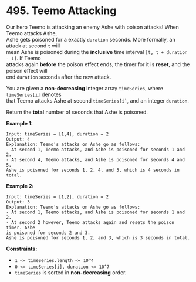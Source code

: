 # 495. Teemo Attacking

Our hero Teemo is attacking an enemy Ashe with poison attacks! When Teemo attacks Ashe,  
Ashe gets poisoned for a exactly `duration` seconds. More formally, an attack at second `t` will  
mean Ashe is poisoned during the **inclusive** time interval `[t, t + duration - 1]`. If Teemo  
attacks again **before** the poison effect ends, the timer for it is **reset**, and the poison effect will  
end `duration` seconds after the new attack.

You are given a **non-decreasing** integer array `timeSeries`, where `timeSeries[i]` denotes  
that Teemo attacks Ashe at second `timeSeries[i]`, and an integer `duration`.

Return the **total** number of seconds that Ashe is poisoned.

**Example 1:**

    Input: timeSeries = [1,4], duration = 2
    Output: 4
    Explanation: Teemo's attacks on Ashe go as follows:
    - At second 1, Teemo attacks, and Ashe is poisoned for seconds 1 and 2.
    - At second 4, Teemo attacks, and Ashe is poisoned for seconds 4 and 5.
    Ashe is poisoned for seconds 1, 2, 4, and 5, which is 4 seconds in total.

**Example 2:**

    Input: timeSeries = [1,2], duration = 2
    Output: 3
    Explanation: Teemo's attacks on Ashe go as follows:
    - At second 1, Teemo attacks, and Ashe is poisoned for seconds 1 and 2.
    - At second 2 however, Teemo attacks again and resets the poison timer. Ashe 
    is poisoned for seconds 2 and 3.
    Ashe is poisoned for seconds 1, 2, and 3, which is 3 seconds in total.

**Constraints:**

- `1 <= timeSeries.length <= 10^4`
- `0 <= timeSeries[i], duration <= 10^7`
- `timeSeries` is sorted in **non-decreasing** order.
